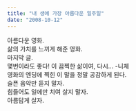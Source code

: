```yaml
---
title: "내 생에 가장 아름다운 일주일"
date: "2008-10-12"
---
```


아름다운 영화.  
삶의 가치를 느끼게 해준 영화.  
마지막 글.  
몇번이라도 좋다! 이 끔찍한 삶이여, 다시... -니체  
영화의 엔딩에 찍힌 이 말을 정말 공감하게 된다.  
슬픈 음악만 듣지 말자.  
힘들어도 일에만 치여 살지 말자.  
아름답게 살자.

